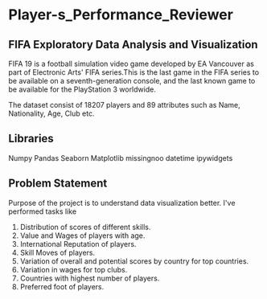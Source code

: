 # Player-s_Performance_Reviewer
## FIFA Exploratory Data Analysis and Visualization 
FIFA 19 is a football simulation video game developed by EA Vancouver as part of Electronic Arts' FIFA series.This is the last game in the FIFA series to be available on a seventh-generation console, and the last known game to be available for the PlayStation 3 worldwide.

The dataset consist of 18207 players and 89 attributes such as Name, Nationality, Age, Club etc. 
## Libraries
Numpy
Pandas
Seaborn
Matplotlib
missingnoo
datetime
ipywidgets
## Problem Statement
Purpose of the project is to understand data visualization better. I've performed tasks like
1. Distribution of scores of different skills.
2. Value and Wages of players with age.
3. International Reputation of players.
4. Skill Moves of players.
5. Variation of overall and potential scores by country for top countries.
6. Variation in wages for top clubs.
7. Countries with highest number of players.
8. Preferred foot of players.
